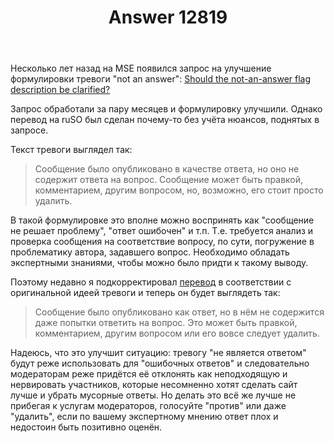 ﻿---
title: "Answer 12819"
se.owner.user_id: 176217
se.owner.display_name: "αλεχολυτ"
se.owner.link: "https://ru.meta.stackoverflow.com/users/176217/%ce%b1%ce%bb%ce%b5%cf%87%ce%bf%ce%bb%cf%85%cf%84"
se.answer_id: 12819
se.question_id: 9971
se.post_type: answer
se.is_accepted: False
---
<p>Несколько лет назад на MSE появился запрос на улучшение формулировки тревоги &quot;not an answer&quot;: <a href="https://meta.stackexchange.com/q/141210/339911">Should the not-an-answer flag description be clarified?</a></p>
<p>Запрос обработали за пару месяцев и формулировку улучшили. Однако перевод на ruSO был сделан почему-то без учёта нюансов, поднятых в запросе.</p>
<p>Текст тревоги выглядел так:</p>
<blockquote>
<p>Сообщение было опубликовано в качестве ответа, но оно не содержит ответа на вопрос. Сообщение может быть правкой, комментарием, другим вопросом, но, возможно, его стоит просто удалить.</p>
</blockquote>
<p>В такой формулировке это вполне можно воспринять как &quot;сообщение не решает проблему&quot;, &quot;ответ ошибочен&quot; и т.п. Т.е. требуется анализ и проверка сообщения на соответствие вопросу, по сути, погружение в проблематику автора, задавшего вопрос. Необходимо обладать экспертными знаниями, чтобы можно было придти к такому выводу.</p>
<p>Поэтому недавно я подкорректировал <a href="https://ru.traducir.win/strings/9247" rel="nofollow noreferrer">перевод</a> в соответствии с оригинальной идеей тревоги и теперь он будет выглядеть так:</p>
<blockquote>
<p>Сообщение было опубликовано как ответ, но в нём не содержится даже попытки ответить на вопрос. Это может быть правкой, комментарием, другим вопросом или его вовсе следует удалить.</p>
</blockquote>
<p>Надеюсь, что это улучшит ситуацию: тревогу &quot;не является ответом&quot; будут реже использовать для &quot;ошибочных ответов&quot; и следовательно модераторам реже придётся её отклонять как неподходящую и нервировать участников, которые несомненно хотят сделать сайт лучше и убрать мусорные ответы. Но делать это всё же лучше не прибегая к услугам модераторов, голосуйте &quot;против&quot; или даже &quot;удалить&quot;, если по вашему экспертному мнению ответ плох и недостоин быть позитивно оценён.</p>
